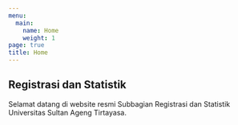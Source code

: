 ```yaml
---
menu:
  main:
    name: Home
    weight: 1
page: true
title: Home
---
```


## Registrasi dan Statistik

Selamat datang di website resmi Subbagian Registrasi dan Statistik Universitas Sultan Ageng Tirtayasa.
